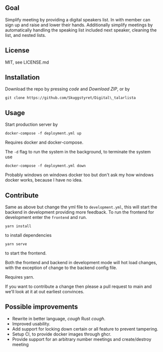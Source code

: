 ## Goal

Simplify meeting by providing a digital speakers list. In with member can sign up and raise and lower their hands. Additionally simplify meetings by automatically handling the speaking list included next speaker, cleaning the list, and nested lists.

## License

MIT, see LICENSE.md

## Installation

Download the repo by pressing _code_ and _Download ZIP_, or by

```
git clone https://github.com/Skuggstyret/Digital\_talarlista
```

## Usage

Start production server by

```
docker-compose -f deployment.yml up
```

Requires docker and docker-compose.

The `-d` flag to run the system in the background, to terminate the system use

```
docker-compose -f deployment.yml down
```

Probably windows on windows docker too but don't ask my how windows docker works, because I have no idea.

## Contribute

Same as above but change the yml file to `development.yml`, this will start the backend in development providing more feedback. To run the frontend for development enter the `frontend` and run.

```
yarn install
```

to install dependencies

```
yarn serve
```

to start the frontend.

Both the frontend and backend in development mode will hot load changes, with the exception of change to the backend config file.

Requires yarn.

If you want to contribute a change then please a pull request to main and we'll look at it at out earliest convinces.

## Possible improvements

- Rewrite in better language, _cough_ Rust _cough_.
- Improved usability.
- Add support for locking down certain or all feature to prevent tampering.
- Setup CI, to provide docker images through ghcr.
- Provide support for an arbitrary number meetings and create/destroy meeting
